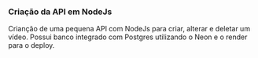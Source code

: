 ### Criação da API em NodeJs

Crianção de uma pequena API com NodeJs para criar, alterar e deletar um vídeo. Possui banco integrado com Postgres utilizando o Neon e o render para o deploy.
